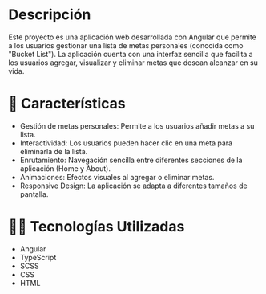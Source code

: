 # Descripción
Este proyecto es una aplicación web desarrollada con Angular que permite a los usuarios gestionar una lista de metas personales (conocida como "Bucket List"). La aplicación cuenta con una interfaz sencilla que facilita a los usuarios agregar, visualizar y eliminar metas que desean alcanzar en su vida.

# 🚀 Características
* Gestión de metas personales: Permite a los usuarios añadir metas a su lista.
* Interactividad: Los usuarios pueden hacer clic en una meta para eliminarla de la lista.
* Enrutamiento: Navegación sencilla entre diferentes secciones de la aplicación (Home y About).
* Animaciones: Efectos visuales al agregar o eliminar metas.
* Responsive Design: La aplicación se adapta a diferentes tamaños de pantalla.

# 🧑‍💻 Tecnologías Utilizadas
* Angular
* TypeScript
* SCSS
* CSS
* HTML
